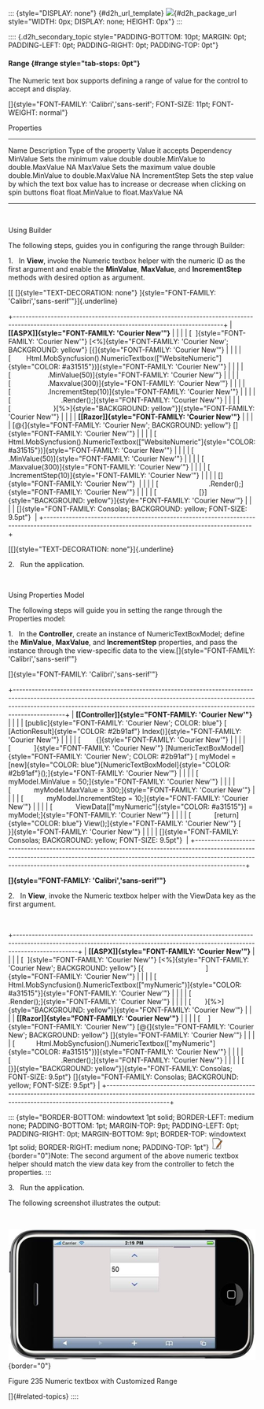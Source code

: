::: {style="DISPLAY: none"}
[](ms-xhelp:///?Id=d2h_url_template){#d2h_url_template} ![](!package_url!){#d2h_package_url style="WIDTH: 0px; DISPLAY: none; HEIGHT: 0px"}
:::

:::: {.d2h_secondary_topic style="PADDING-BOTTOM: 10pt; MARGIN: 0pt; PADDING-LEFT: 0pt; PADDING-RIGHT: 0pt; PADDING-TOP: 0pt"}
#### Range {#range style="tab-stops: 0pt"}

The Numeric text box supports defining a range of value for the control to accept and display.

[]{style="FONT-FAMILY: 'Calibri','sans-serif'; FONT-SIZE: 11pt; FONT-WEIGHT: normal"} 

Properties

  --------------- ----------------------------------------------------------------------------------------------------------- ---------------------- ------------------------------------ ------------
  Name            Description                                                                                                 Type of the property   Value it accepts                     Dependency
  MinValue        Sets the minimum value                                                                                      double                 double.MinValue to double.MaxValue   NA
  MaxValue        Sets the maximum value                                                                                      double                 double.MinValue to double.MaxValue   NA
  IncrementStep   Sets the step value by which the text box value has to increase or decrease when clicking on spin buttons   float                  float.MinValue to float.MaxValue     NA
  --------------- ----------------------------------------------------------------------------------------------------------- ---------------------- ------------------------------------ ------------

 

Using Builder

The following steps, guides you in configuring the range through Builder:

1.   In **View**, invoke the Numeric textbox helper with the numeric ID as the first argument and enable the **MinValue**, **MaxValue**, and **IncrementStep** methods with desired option as argument.

[[ []{style="TEXT-DECORATION: none"} ]{style="FONT-FAMILY: 'Calibri','sans-serif'"}]{.underline}  

+------------------------------------------------------------------------------------------------------------------------------------------------+
| **[\[ASPX\]]{style="FONT-FAMILY: 'Courier New'"}**                                                                                             |
|                                                                                                                                                |
| [  ]{style="FONT-FAMILY: 'Courier New'"} [\<%]{style="FONT-FAMILY: 'Courier New'; BACKGROUND: yellow"} [{]{style="FONT-FAMILY: 'Courier New'"} |
|                                                                                                                                                |
| [        Html.MobSyncfusion().NumericTextbox([\"WebsiteNumeric\"]{style="COLOR: #a31515"})]{style="FONT-FAMILY: 'Courier New'"}                |
|                                                                                                                                                |
| [                   .MinValue(50)]{style="FONT-FAMILY: 'Courier New'"}                                                                         |
|                                                                                                                                                |
| [                   .Maxvalue(300)]{style="FONT-FAMILY: 'Courier New'"}                                                                        |
|                                                                                                                                                |
| [                   .IncrementStep(10)]{style="FONT-FAMILY: 'Courier New'"}                                                                    |
|                                                                                                                                                |
| [                          .Render();]{style="FONT-FAMILY: 'Courier New'"}                                                                     |
|                                                                                                                                                |
| [                      }[%\>]{style="BACKGROUND: yellow"}]{style="FONT-FAMILY: 'Courier New'"}                                                 |
|                                                                                                                                                |
| **[\[Razor\]]{style="FONT-FAMILY: 'Courier New'"}**                                                                                            |
|                                                                                                                                                |
| [\@{]{style="FONT-FAMILY: 'Courier New'; BACKGROUND: yellow"} []{style="FONT-FAMILY: 'Courier New'"}                                           |
|                                                                                                                                                |
| [     Html.MobSyncfusion().NumericTextbox([\"WebsiteNumeric\"]{style="COLOR: #a31515"})]{style="FONT-FAMILY: 'Courier New'"}                   |
|                                                                                                                                                |
| [                   .MinValue(50)]{style="FONT-FAMILY: 'Courier New'"}                                                                         |
|                                                                                                                                                |
| [                   .Maxvalue(300)]{style="FONT-FAMILY: 'Courier New'"}                                                                        |
|                                                                                                                                                |
| [                   .IncrementStep(10)]{style="FONT-FAMILY: 'Courier New'"}                                                                    |
|                                                                                                                                                |
| []{style="FONT-FAMILY: 'Courier New'"}                                                                                                         |
|                                                                                                                                                |
| [                          .Render();]{style="FONT-FAMILY: 'Courier New'"}                                                                     |
|                                                                                                                                                |
| [                      [}]{style="BACKGROUND: yellow"}]{style="FONT-FAMILY: 'Courier New'"}                                                    |
|                                                                                                                                                |
| []{style="FONT-FAMILY: Consolas; BACKGROUND: yellow; FONT-SIZE: 9.5pt"}                                                                        |
+------------------------------------------------------------------------------------------------------------------------------------------------+

[[]{style="TEXT-DECORATION: none"}]{.underline}  

2.   Run the application.

 

Using Properties Model

The following steps will guide you in setting the range through the Properties model:

1.   In the **Controller**, create an instance of NumericTextBoxModel; define the **MinValue**, **MaxValue**, and **IncrementStep** properties, and pass the instance through the view-specific data to the view.[]{style="FONT-FAMILY: 'Calibri','sans-serif'"}

[]{style="FONT-FAMILY: 'Calibri','sans-serif'"} 

+----------------------------------------------------------------------------------------------------------------------------------------------------------------------------------------------------------------------------------------------------------+
| **[\[Controller\]]{style="FONT-FAMILY: 'Courier New'"}**                                                                                                                                                                                                 |
|                                                                                                                                                                                                                                                          |
| [public]{style="FONT-FAMILY: 'Courier New'; COLOR: blue"} [ [ActionResult]{style="COLOR: #2b91af"} Index()]{style="FONT-FAMILY: 'Courier New'"}                                                                                                          |
|                                                                                                                                                                                                                                                          |
| [        {]{style="FONT-FAMILY: 'Courier New'"}                                                                                                                                                                                                          |
|                                                                                                                                                                                                                                                          |
| [            ]{style="FONT-FAMILY: 'Courier New'"} [NumericTextBoxModel]{style="FONT-FAMILY: 'Courier New'; COLOR: #2b91af"} [ myModel = [new]{style="COLOR: blue"}[NumericTextBoxModel]{style="COLOR: #2b91af"}();]{style="FONT-FAMILY: 'Courier New'"} |
|                                                                                                                                                                                                                                                          |
| [            myModel.MinValue = 50;]{style="FONT-FAMILY: 'Courier New'"}                                                                                                                                                                                 |
|                                                                                                                                                                                                                                                          |
| [            myModel.MaxValue = 300;]{style="FONT-FAMILY: 'Courier New'"}                                                                                                                                                                                |
|                                                                                                                                                                                                                                                          |
| [            myModel.IncrementStep = 10;]{style="FONT-FAMILY: 'Courier New'"}                                                                                                                                                                            |
|                                                                                                                                                                                                                                                          |
| [            ViewData\[[\"myNumeric\"]{style="COLOR: #a31515"}\] = myModel;]{style="FONT-FAMILY: 'Courier New'"}                                                                                                                                         |
|                                                                                                                                                                                                                                                          |
| [            [return]{style="COLOR: blue"} View();]{style="FONT-FAMILY: 'Courier New'"} [        }]{style="FONT-FAMILY: 'Courier New'"}                                                                                                                  |
|                                                                                                                                                                                                                                                          |
| []{style="FONT-FAMILY: Consolas; BACKGROUND: yellow; FONT-SIZE: 9.5pt"}                                                                                                                                                                                  |
+----------------------------------------------------------------------------------------------------------------------------------------------------------------------------------------------------------------------------------------------------------+

**[]{style="FONT-FAMILY: 'Calibri','sans-serif'"}**  

2.   In **View**, invoke the Numeric textbox helper with the ViewData key as the first argument.

 

+--------------------------------------------------------------------------------------------------------------------------------------------------------------------------------+
| **[\[ASPX\]]{style="FONT-FAMILY: 'Courier New'"}**                                                                                                                             |
|                                                                                                                                                                                |
| [  ]{style="FONT-FAMILY: 'Courier New'"} [\<%]{style="FONT-FAMILY: 'Courier New'; BACKGROUND: yellow"} [{                                ]{style="FONT-FAMILY: 'Courier New'"} |
|                                                                                                                                                                                |
| [    Html.MobSyncfusion().NumericTextbox([\"myNumeric\")]{style="COLOR: #a31515"}]{style="FONT-FAMILY: 'Courier New'"}                                                         |
|                                                                                                                                                                                |
| [                          .Render();]{style="FONT-FAMILY: 'Courier New'"}                                                                                                     |
|                                                                                                                                                                                |
| [       }[%\>]{style="BACKGROUND: yellow"}]{style="FONT-FAMILY: 'Courier New'"}                                                                                                |
|                                                                                                                                                                                |
| **[\[Razor\]]{style="FONT-FAMILY: 'Courier New'"}**                                                                                                                            |
|                                                                                                                                                                                |
| [    ]{style="FONT-FAMILY: 'Courier New'"} [\@{]{style="FONT-FAMILY: 'Courier New'; BACKGROUND: yellow"} []{style="FONT-FAMILY: 'Courier New'"}                                |
|                                                                                                                                                                                |
| [           Html.MobSyncfusion().NumericTextbox([\"myNumeric\"]{style="COLOR: #a31515"})]{style="FONT-FAMILY: 'Courier New'"}                                                  |
|                                                                                                                                                                                |
| [                          .Render();]{style="FONT-FAMILY: 'Courier New'"}                                                                                                     |
|                                                                                                                                                                                |
| [       [}]{style="BACKGROUND: yellow"}]{style="FONT-FAMILY: Consolas; FONT-SIZE: 9.5pt"} []{style="FONT-FAMILY: Consolas; BACKGROUND: yellow; FONT-SIZE: 9.5pt"}              |
+--------------------------------------------------------------------------------------------------------------------------------------------------------------------------------+

::: {style="BORDER-BOTTOM: windowtext 1pt solid; BORDER-LEFT: medium none; PADDING-BOTTOM: 1pt; MARGIN-TOP: 9pt; PADDING-LEFT: 0pt; PADDING-RIGHT: 0pt; MARGIN-BOTTOM: 9pt; BORDER-TOP: windowtext 1pt solid; BORDER-RIGHT: medium none; PADDING-TOP: 1pt"}
![](ImagesExt/image103_4.jpg){border="0"}Note: The second argument of the above numeric textbox helper should match the view data key from the controller to fetch the properties.
:::

3.   Run the application.

The following screenshot illustrates the output:

 

![](ImagesExt/image103_164.jpg){border="0"}

Figure 235 Numeric textbox with Customized Range

[]{#related-topics}
::::
